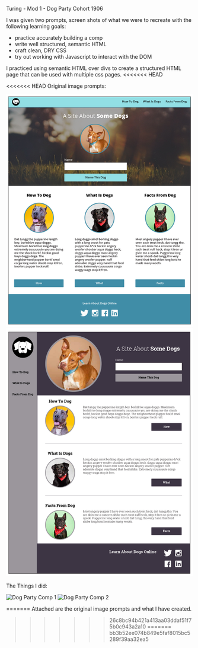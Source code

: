 Turing - Mod 1 - Dog Party
Cohort 1906

I was given two prompts, screen shots of what we were to recreate with the following learning goals:
 - practice accurately building a comp
 - write well structured, semantic HTML
 - craft clean, DRY CSS
 - try out working with Javascript to interact with the DOM

I practiced using semantic HTML over divs to create a structured HTML page that can be used with multiple css pages.
<<<<<<< HEAD

<<<<<<< HEAD
Original image prompts: 

![Dog Party Comp 1](prompt_images/zen-garden-01.jpg)
![Dog Party Comp 2](prompt_images/zen-garden-02.jpg)

The Things I did:

![Dog Party Comp 1](prompt_images/comp_1.jpg)
![Dog Party Comp 2](prompt_images/comp_2.jpg)

=======
Attached are the original image prompts and what I have created.
>>>>>>> 26c8bc94b421a413aa03ddaf51f75b0c943a2a10
=======
>>>>>>> bb3b52ee074b849e5faf8015bc5289f39aa32ea5
